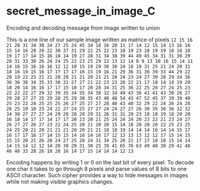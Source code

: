# secret_message_in_image_C
Encoding and decoding message from image written to union

This is a one line of our sample image written as matrice of pixels
```12 15 16 21 28 31 34 30 24 27 25 24 45 34 18 16 20 11 17 14 12 15 14 13 16 16 15 14 16 20 20 22 30 37 31 29 22 25 22 23 18 19 23 18 19 19 18 18 18 19 17 17 14 15 16 18 14 19 27 28 31 34 38 39 44 49 45 34 31 31 30 29 28 31 33 30 26 24 24 25 22 23 25 29 22 13 12 14 8 9 13 10 16 15 14 11 14 16 15 16 16 16 12 12 10 15 19 29 30 38 24 18 18 31 25 21 24 20 31 18 16 19 15 16 17 17 17 17 16 15 19 16 21 29 36 31 36 39 33 44 29 22 20 19 22 23 21 21 20 20 21 21 20 21 21 20 24 23 24 27 30 28 29 34 36 36 36 36 34 35 33 38 31 27 27 21 22 23 23 20 22 21 17 18 14 14 19 20 18 20 14 16 16 17 17 15 18 17 20 28 34 31 25 36 22 25 28 27 24 25 23 22 22 22 27 29 32 39 35 34 35 34 38 32 34 49 43 36 41 41 43 30 26 27 29 28 27 27 25 29 28 25 29 30 35 43 40 48 54 43 47 52 45 37 39 39 40 25 23 22 24 25 25 25 26 27 25 27 27 28 40 43 40 32 29 22 24 26 24 28 26 25 19 18 23 24 22 27 24 25 27 27 24 24 27 27 26 30 35 36 36 32 32 34 30 27 27 27 24 29 28 28 28 29 31 26 31 31 29 23 18 18 19 18 20 20 16 18 14 17 17 14 17 17 20 23 20 21 25 24 24 24 20 23 22 21 23 24 27 26 27 27 26 27 23 22 24 25 20 21 20 20 15 14 18 20 20 20 22 25 23 25 24 25 20 21 20 21 21 21 20 20 21 21 18 18 19 14 14 14 16 14 14 15 17 16 17 17 16 17 14 15 15 14 16 14 16 17 12 13 13 13 12 12 17 15 14 15 15 15 20 21 26 28 24 27 25 28 24 31 34 25 20 21 17 17 18 18 15 14 14 14 15 14 12 12 14 20 30 29 31 30 25 39 41 65 76 63 49 40 30 29 41 48 46 40 33 28 26 18 20 16 14 17 15 14 14 14 12 13```

Encoding happens by writing 1 or 0 on the last bit of every pixel. To decode one char it takes to go through 8 pixels and parse values of 8 bits to one ASCII character. Such cipher provides a way to hide messages in images while not making visible graphics changes.

